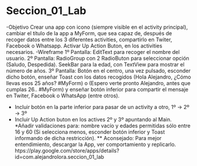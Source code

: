 # Seccion_01_Lab

-Objetivo
Crear una app con icono (siempre visible en el activity principal), cambiar el título de la app a MyForm, que
sea capaz de, después de recoger datos entre los 3 diferentes activities, compartirlo en Twiter, Facebook o
Whatsapp. Activar Up Action Buton, en los activities necesarios.
-Wireframe
1º Pantalla: EditText para recoger el nombre del usuario.
2º Pantalla: RadioGroup con 2 RadioButon para seleccionar opción (Saludo, Despedida). SeekBar para la
edad, con TextView para mostrar el número de años.
3º Pantalla: Botón en el centro, una vez pulsado, esconder dicho botón, enseñar Toast con los datos
recogidos (Hola Alejandro, ¿Cómo llevas esos 25 años? #MyForm) o (Espero verte pronto Alejandro, antes
que cumplas 26.. #MyForm) y enseñar botón inferior para compartir el mensaje en Twiter, Facebook o
WhatsApp (entre otros).
* Incluir botón en la parte inferior para pasar de un activity a otro, 1º -> 2º -> 3º
* Incluir Up Action buton en los actives 2º y 3º apuntando al Main.
*Añadir validaciones para: nombre vacío y edades permitidas sólo entre 16 y 60 (Si selecciona menos,
esconder botón inferior y Toast informando de dicha restricción). 
** Aconsejado: Para mejor entendimiento, descargar la App, ver comportamiento y replicarlo.
htps://play.google.com/store/apps/details?id=com.alejandrolora.seccion_01_lab
